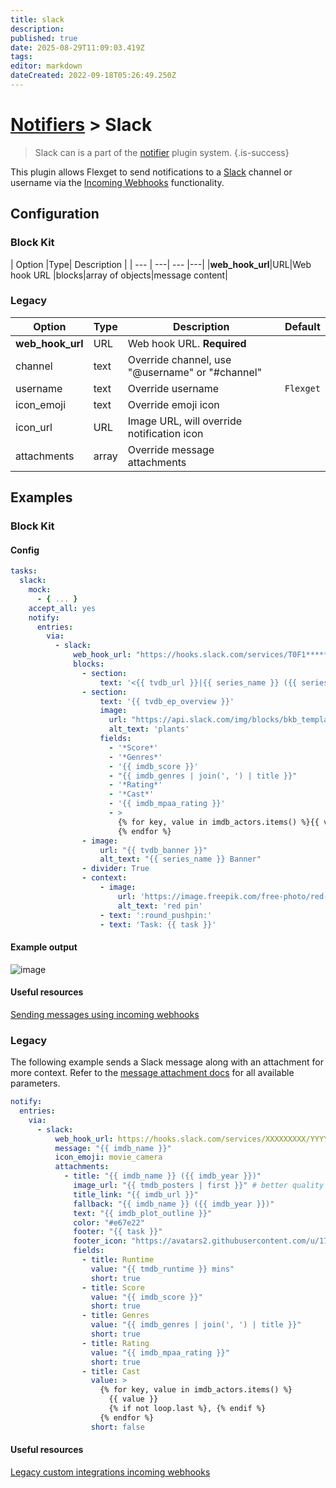 ```yaml
---
title: slack
description: 
published: true
date: 2025-08-29T11:09:03.419Z
tags: 
editor: markdown
dateCreated: 2022-09-18T05:26:49.250Z
---
```


# [Notifiers](/Plugins/Notifiers) > Slack
> Slack can is a part of the [notifier](/Plugins/Notifiers) plugin system.
{.is-success}

This plugin allows Flexget to send notifications to a [Slack](https://www.slack.com/) channel or username via the [Incoming Webhooks](https://api.slack.com/incoming-webhooks) functionality.

## Configuration

### Block Kit

| Option |Type|  Description | 
| --- | ---| --- |---|
|**web_hook_url**|URL|Web hook URL
|blocks|array of objects|message content|

### Legacy

| Option |Type|  Description | Default |
| --- | ---| --- |---|
|**web_hook_url**|URL|Web hook URL. **Required**
|channel|text|Override channel, use "@username" or "#channel"
|username|text|Override username|`Flexget`
|icon_emoji|text|Override emoji icon
|icon_url|URL|Image URL, will override notification icon
|attachments|array|Override message attachments


## Examples

### Block Kit

#### Config

```yaml
tasks:
  slack:
    mock:
      - { ... }
    accept_all: yes
    notify:
      entries:
        via:
          - slack:
              web_hook_url: "https://hooks.slack.com/services/T0F1*****/B099*******/OOPTXTzIJfMyaHWG********"
              blocks:
                - section:
                    text: '<{{ tvdb_url }}|{{ series_name }} ({{ series_id }})>'
                - section:
                    text: '{{ tvdb_ep_overview }}'
                    image:
                      url: "https://api.slack.com/img/blocks/bkb_template_images/plants.png"
                      alt_text: 'plants'
                    fields:
                      - '*Score*'
                      - '*Genres*'
                      - '{{ imdb_score }}'
                      - "{{ imdb_genres | join(', ') | title }}"
                      - '*Rating*'
                      - '*Cast*'
                      - '{{ imdb_mpaa_rating }}'
                      - >
                        {% for key, value in imdb_actors.items() %}{{ value }}{% if not loop.last %}, {% endif %}
                        {% endfor %}
                - image:
                    url: "{{ tvdb_banner }}"
                    alt_text: "{{ series_name }} Banner"
                - divider: True
                - context:
                    - image:
                        url: 'https://image.freepik.com/free-photo/red-drawing-pin_1156-445.jpg'
                        alt_text: 'red pin'
                    - text: ':round_pushpin:'
                    - text: 'Task: {{ task }}'
```

#### Example output
![image](https://user-images.githubusercontent.com/249456/74075454-4b5e1d00-49c7-11ea-9e58-438a90942812.png)

#### Useful resources
[Sending messages using incoming webhooks](https://api.slack.com/messaging/webhooks)

### Legacy

The following example sends a Slack message along with an attachment for more context. Refer to the [message attachment docs](https://api.slack.com/docs/message-attachments) for all available parameters.

```yaml
notify:
  entries:
    via:
      - slack:
          web_hook_url: https://hooks.slack.com/services/XXXXXXXXX/YYYYYYYYY/ZZZZZZZZZZZZZZZZZZZZZZZZ
          message: "{{ imdb_name }}"
          icon_emoji: movie_camera
          attachments:
            - title: "{{ imdb_name }} ({{ imdb_year }})"
              image_url: "{{ tmdb_posters | first }}" # better quality
              title_link: "{{ imdb_url }}"
              fallback: "{{ imdb_name }} ({{ imdb_year }})"
              text: "{{ imdb_plot_outline }}"
              color: "#e67e22"
              footer: "{{ task }}"
              footer_icon: "https://avatars2.githubusercontent.com/u/17483320?s=400&v=4"
              fields:
                - title: Runtime
                  value: "{{ tmdb_runtime }} mins"
                  short: true
                - title: Score
                  value: "{{ imdb_score }}"
                  short: true
                - title: Genres
                  value: "{{ imdb_genres | join(', ') | title }}"
                  short: true
                - title: Rating
                  value: "{{ imdb_mpaa_rating }}"
                  short: true
                - title: Cast
                  value: >
                    {% for key, value in imdb_actors.items() %}
                      {{ value }}
                      {% if not loop.last %}, {% endif %}
                    {% endfor %}
                  short: false
```
#### Useful resources
[Legacy custom integrations incoming webhooks](https://api.slack.com/legacy/custom-integrations/messaging/webhooks)
